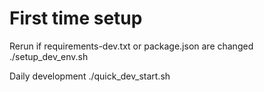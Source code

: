 # First time setup
Rerun if requirements-dev.txt or package.json are changed
./setup_dev_env.sh

Daily development 
./quick_dev_start.sh